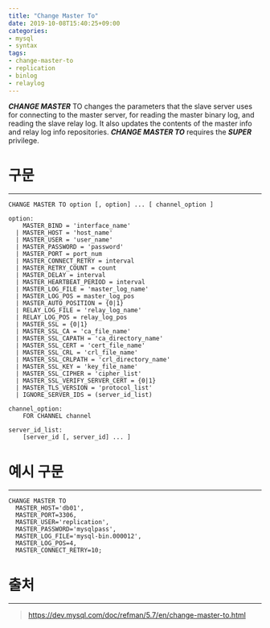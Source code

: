```yaml
---
title: "Change Master To"
date: 2019-10-08T15:40:25+09:00
categories:
- mysql
- syntax
tags:
- change-master-to
- replication
- binlog
- relaylog
---
```


***CHANGE MASTER*** TO changes the parameters that the slave server uses for connecting to the master server, for reading the master binary log, and reading the slave relay log. It also updates the contents of the master info and relay log info repositories. ***CHANGE MASTER TO*** requires the ***SUPER*** privilege.

<!--more-->

# 구문
---

```
CHANGE MASTER TO option [, option] ... [ channel_option ]

option:
    MASTER_BIND = 'interface_name'
  | MASTER_HOST = 'host_name'
  | MASTER_USER = 'user_name'
  | MASTER_PASSWORD = 'password'
  | MASTER_PORT = port_num
  | MASTER_CONNECT_RETRY = interval
  | MASTER_RETRY_COUNT = count
  | MASTER_DELAY = interval
  | MASTER_HEARTBEAT_PERIOD = interval
  | MASTER_LOG_FILE = 'master_log_name'
  | MASTER_LOG_POS = master_log_pos
  | MASTER_AUTO_POSITION = {0|1}
  | RELAY_LOG_FILE = 'relay_log_name'
  | RELAY_LOG_POS = relay_log_pos
  | MASTER_SSL = {0|1}
  | MASTER_SSL_CA = 'ca_file_name'
  | MASTER_SSL_CAPATH = 'ca_directory_name'
  | MASTER_SSL_CERT = 'cert_file_name'
  | MASTER_SSL_CRL = 'crl_file_name'
  | MASTER_SSL_CRLPATH = 'crl_directory_name'
  | MASTER_SSL_KEY = 'key_file_name'
  | MASTER_SSL_CIPHER = 'cipher_list'
  | MASTER_SSL_VERIFY_SERVER_CERT = {0|1}
  | MASTER_TLS_VERSION = 'protocol_list'
  | IGNORE_SERVER_IDS = (server_id_list)

channel_option:
    FOR CHANNEL channel

server_id_list:
    [server_id [, server_id] ... ]
```

# 예시 구문
---

```
CHANGE MASTER TO
  MASTER_HOST='db01',
  MASTER_PORT=3306,
  MASTER_USER='replication',
  MASTER_PASSWORD='mysqlpass',
  MASTER_LOG_FILE='mysql-bin.000012',
  MASTER_LOG_POS=4,
  MASTER_CONNECT_RETRY=10;
```

# 출처
---
> https://dev.mysql.com/doc/refman/5.7/en/change-master-to.html
